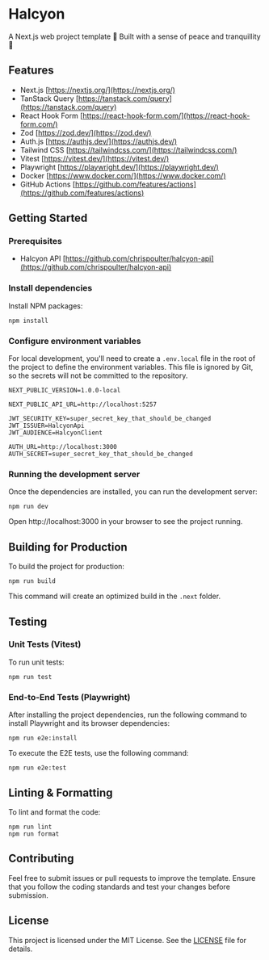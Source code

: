 # Halcyon

A Next.js web project template 👷 Built with a sense of peace and tranquillity 🙏

## Features

-   Next.js
    [https://nextjs.org/](https://nextjs.org/)
-   TanStack Query
    [https://tanstack.com/query](https://tanstack.com/query)
-   React Hook Form
    [https://react-hook-form.com/](https://react-hook-form.com/)
-   Zod
    [https://zod.dev/](https://zod.dev/)
-   Auth.js
    [https://authjs.dev/](https://authjs.dev/)
-   Tailwind CSS
    [https://tailwindcss.com/](https://tailwindcss.com/)
-   Vitest
    [https://vitest.dev/](https://vitest.dev/)
-   Playwright
    [https://playwright.dev/](https://playwright.dev/)
-   Docker
    [https://www.docker.com/](https://www.docker.com/)
-   GitHub Actions
    [https://github.com/features/actions](https://github.com/features/actions)

## Getting Started

### Prerequisites

-   Halcyon API
    [https://github.com/chrispoulter/halcyon-api](https://github.com/chrispoulter/halcyon-api)

### Install dependencies

Install NPM packages:

```
npm install
```

### Configure environment variables

For local development, you'll need to create a `.env.local` file in the root of the project to define the environment variables. This file is ignored by Git, so the secrets will not be committed to the repository.

```
NEXT_PUBLIC_VERSION=1.0.0-local

NEXT_PUBLIC_API_URL=http://localhost:5257

JWT_SECURITY_KEY=super_secret_key_that_should_be_changed
JWT_ISSUER=HalcyonApi
JWT_AUDIENCE=HalcyonClient

AUTH_URL=http://localhost:3000
AUTH_SECRET=super_secret_key_that_should_be_changed
```

### Running the development server

Once the dependencies are installed, you can run the development server:

```
npm run dev
```

Open http://localhost:3000 in your browser to see the project running.

## Building for Production

To build the project for production:

```
npm run build
```

This command will create an optimized build in the `.next` folder.

## Testing

### Unit Tests (Vitest)

To run unit tests:

```
npm run test
```

### End-to-End Tests (Playwright)

After installing the project dependencies, run the following command to install Playwright and its browser dependencies:

```
npm run e2e:install
```

To execute the E2E tests, use the following command:

```
npm run e2e:test
```

## Linting & Formatting

To lint and format the code:

```
npm run lint
npm run format
```

## Contributing

Feel free to submit issues or pull requests to improve the template. Ensure that you follow the coding standards and test your changes before submission.

## License

This project is licensed under the MIT License. See the [LICENSE](LICENSE) file for details.
